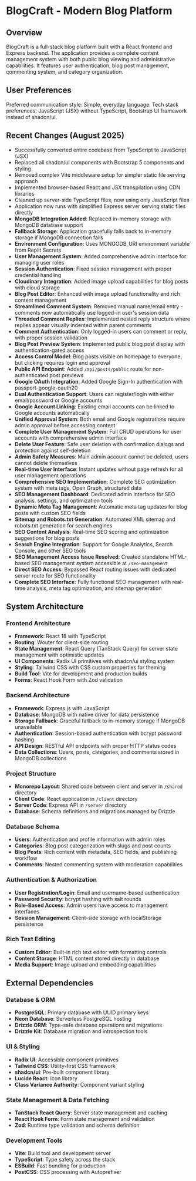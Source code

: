 # BlogCraft - Modern Blog Platform

## Overview

BlogCraft is a full-stack blog platform built with a React frontend and Express backend. The application provides a complete content management system with both public blog viewing and administrative capabilities. It features user authentication, blog post management, commenting system, and category organization.

## User Preferences

Preferred communication style: Simple, everyday language.
Tech stack preferences: JavaScript (JSX) without TypeScript, Bootstrap UI framework instead of shadcn/ui.

## Recent Changes (August 2025)

- Successfully converted entire codebase from TypeScript to JavaScript (JSX) 
- Replaced all shadcn/ui components with Bootstrap 5 components and styling
- Removed complex Vite middleware setup for simpler static file serving approach
- Implemented browser-based React and JSX transpilation using CDN libraries
- Cleaned up server-side TypeScript files, now using only JavaScript files
- Application now runs with simplified Express server serving static files directly
- **MongoDB Integration Added**: Replaced in-memory storage with MongoDB database support
- **Fallback Storage**: Application gracefully falls back to in-memory storage if MongoDB connection fails
- **Environment Configuration**: Uses MONGODB_URI environment variable from Replit Secrets
- **User Management System**: Added comprehensive admin interface for managing user roles
- **Session Authentication**: Fixed session management with proper credential handling
- **Cloudinary Integration**: Added image upload capabilities for blog posts with cloud storage
- **Blog Post Editor**: Enhanced with image upload functionality and rich content management
- **Streamlined Comment System**: Removed manual name/email entry - comments now automatically use logged-in user's session data
- **Threaded Comment Replies**: Implemented nested reply structure where replies appear visually indented within parent comments
- **Comment Authentication**: Only logged-in users can comment or reply, with proper session validation
- **Blog Post Preview System**: Implemented public blog post display with authentication-gated access
- **Access Control Model**: Blog posts visible on homepage to everyone, but clicking requires login and approval
- **Public API Endpoint**: Added `/api/posts/public` route for non-authenticated post previews
- **Google OAuth Integration**: Added Google Sign-In authentication with passport-google-oauth20
- **Dual Authentication Support**: Users can register/login with either email/password or Google accounts
- **Google Account Linking**: Existing email accounts can be linked to Google accounts automatically
- **Unified Approval System**: Both email and Google registrations require admin approval before accessing content
- **Complete User Management System**: Full CRUD operations for user accounts with comprehensive admin interface
- **Delete User Feature**: Safe user deletion with confirmation dialogs and protection against self-deletion
- **Admin Safety Measures**: Main admin account cannot be deleted, users cannot delete themselves
- **Real-time User Interface**: Instant updates without page refresh for all user management operations
- **Comprehensive SEO Implementation**: Complete SEO optimization system with meta tags, Open Graph, structured data
- **SEO Management Dashboard**: Dedicated admin interface for SEO analysis, settings, and optimization tools
- **Dynamic Meta Tag Management**: Automatic meta tag updates for blog posts with custom SEO fields
- **Sitemap and Robots.txt Generation**: Automated XML sitemap and robots.txt generation for search engines
- **SEO Content Analysis**: Real-time SEO scoring and optimization suggestions for blog posts
- **Search Engine Integration**: Support for Google Analytics, Search Console, and other SEO tools
- **SEO Management Access Issue Resolved**: Created standalone HTML-based SEO management system accessible at `/seo-management`
- **Direct SEO Access**: Bypassed React routing issues with dedicated server route for SEO functionality
- **Complete SEO Interface**: Fully functional SEO management with real-time analysis, meta tag optimization, and sitemap generation

## System Architecture

### Frontend Architecture
- **Framework**: React 18 with TypeScript
- **Routing**: Wouter for client-side routing
- **State Management**: React Query (TanStack Query) for server state management with optimistic updates
- **UI Components**: Radix UI primitives with shadcn/ui styling system
- **Styling**: Tailwind CSS with CSS custom properties for theming
- **Build Tool**: Vite for development and production builds
- **Forms**: React Hook Form with Zod validation

### Backend Architecture
- **Framework**: Express.js with JavaScript
- **Database**: MongoDB with native driver for data persistence
- **Storage Fallback**: Graceful fallback to in-memory storage if MongoDB unavailable
- **Authentication**: Session-based authentication with bcrypt password hashing
- **API Design**: RESTful API endpoints with proper HTTP status codes
- **Data Collections**: Users, posts, categories, and comments stored in MongoDB collections

### Project Structure
- **Monorepo Layout**: Shared code between client and server in `/shared` directory
- **Client Code**: React application in `/client` directory
- **Server Code**: Express API in `/server` directory
- **Database**: Schema definitions and migrations managed by Drizzle

### Database Schema
- **Users**: Authentication and profile information with admin roles
- **Categories**: Blog post categorization with slugs and post counts
- **Blog Posts**: Rich content with metadata, SEO fields, and publishing workflow
- **Comments**: Nested commenting system with moderation capabilities

### Authentication & Authorization
- **User Registration/Login**: Email and username-based authentication
- **Password Security**: bcrypt hashing with salt rounds
- **Role-Based Access**: Admin users have access to management interfaces
- **Session Management**: Client-side storage with localStorage persistence

### Rich Text Editing
- **Custom Editor**: Built-in rich text editor with formatting controls
- **Content Storage**: HTML content stored directly in database
- **Media Support**: Image upload and embedding capabilities

## External Dependencies

### Database & ORM
- **PostgreSQL**: Primary database with UUID primary keys
- **Neon Database**: Serverless PostgreSQL hosting
- **Drizzle ORM**: Type-safe database operations and migrations
- **Drizzle Kit**: Database migration and introspection tools

### UI & Styling
- **Radix UI**: Accessible component primitives
- **Tailwind CSS**: Utility-first CSS framework
- **shadcn/ui**: Pre-built component library
- **Lucide React**: Icon library
- **Class Variance Authority**: Component variant styling

### State Management & Data Fetching
- **TanStack React Query**: Server state management and caching
- **React Hook Form**: Form state management and validation
- **Zod**: Runtime type validation and schema definition

### Development Tools
- **Vite**: Build tool and development server
- **TypeScript**: Type safety across the stack
- **ESBuild**: Fast bundling for production
- **PostCSS**: CSS processing with Autoprefixer